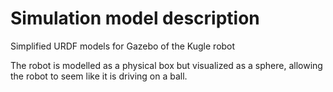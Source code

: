 # Simulation model description
Simplified URDF models for Gazebo of the Kugle robot

The robot is modelled as a physical box but visualized as a sphere, allowing the robot to seem like it is driving on a ball.
